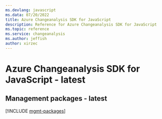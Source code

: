 ```yaml
---
ms.devlang: javascript
ms.data: 07/20/2022
title: Azure Changeanalysis SDK for JavaScript
description: Reference for Azure Changeanalysis SDK for JavaScript
ms.topic: reference
ms.service: changeanalysis
ms.author: jeffish
author: xirzec
---
```

# Azure Changeanalysis SDK for JavaScript - latest

## Management packages - latest
[!INCLUDE [mgmt-packages](changeanalysis-mgmt-index.md)]
